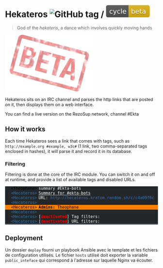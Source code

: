 # Hekateros ![GitHub tag](https://img.shields.io/github/tag/friendshipismagic/hekateros.svg) / ![Beta badge](cycle-beta-yellow.svg)

>God of the *hekateris*, a dance which involves quickly moving hands

![](beta-stamp.png)

Hekateros sits on an IRC channel and parses the http links that are posted on it, then displays them on a web interface.

You can find a live version on the RezoSup network, channel #Ekta

## How it works

Each time Hekateros sees a link that comes with tags, such as `http://example.org #example, w3c#` (1 link, two comma-separated tags enclosed in hashes), it
will parse it and record it in its database.

### Filtering

Filtering is done at the core of the IRC module. You can switch it on and off at runtime, and provide a list of available tags and disabled URLs.

![Filtering](filtering.png)
## Deployment

Un dossier `deploy` fourni un playbook Ansible avec le template et les fichiers de configuration utilisés. Le fichier `hosts` utilisé doit exporter la
variable `public_inteface` qui correspond à l'adresse sur laquelle Nginx va écouter.
